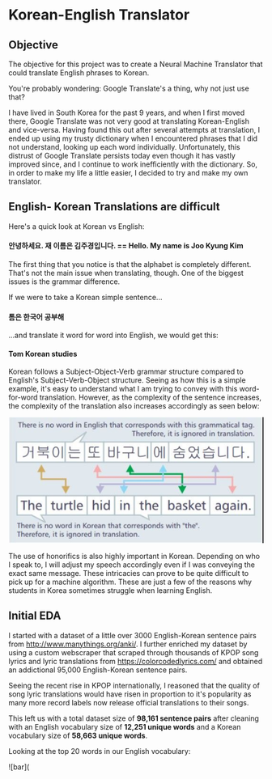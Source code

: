 # Korean-English Translator


## Objective

The objective for this project was to create a Neural Machine Translator that could translate English phrases to Korean.

You're probably wondering: Google Translate's a thing, why not just use that?

I have lived in South Korea for the past 9 years, and when I first moved there, Google Translate was not very good at translating Korean-English and vice-versa. Having found this out after several attempts at translation, I ended up using my trusty dictionary when I encountered phrases that I did not understand, looking up each word individually. Unfortunately, this distrust of Google Translate persists today even though it has vastly improved since, and I continue to work inefficiently with the dictionary. So, in order to make my life a little easier, I decided to try and make my own translator.


## English- Korean Translations are difficult

Here's a quick look at Korean vs English:

#### 안녕하세요. 재 이름은 김주경입니다.  ==  Hello. My name is Joo Kyung Kim

The first thing that you notice is that the alphabet is completely different. That's not the main issue when translating, though. One of the biggest issues is the grammar difference.

If we were to take a Korean simple sentence...

#### 톰은 한국어 공부해

...and translate it word for word into English, we would get this:

#### Tom Korean studies

Korean follows a Subject-Object-Verb grammar structure compared to English's Subject-Verb-Object structure. Seeing as how this is a simple example, it's easy to understand what I am trying to convey with this word-for-word translation. However, as the complexity of the sentence increases, the complexity of the translation also increases accordingly as seen below:


![grammer](https://github.com/virsagothethird/Korean-English-translator/blob/master/korean_english_grammar.jpg)


The use of honorifics is also highly important in Korean. Depending on who I speak to, I will adjust my speech accordingly even if I was conveying the exact same message. These intricacies can prove to be quite difficult to pick up for a machine algorithm. These are just a few of the reasons why students in Korea sometimes struggle when learning English.


## Initial EDA

I started with a dataset of a little over 3000 English-Korean sentence pairs from http://www.manythings.org/anki/. I further enriched my dataset by using a custom webscraper that scraped through thousands of KPOP song lyrics and lyric translations from https://colorcodedlyrics.com/ and obtained an addictional 95,000 English-Korean sentence pairs.

Seeing the recent rise in KPOP internationally, I reasoned that the quality of song lyric translations would have risen in proportion to it's popularity as many more record labels now release official translations to their songs.

This left us with a total dataset size of **98,161 sentence pairs** after cleaning with an English vocabulary size of **12,251 unique words** and a Korean vocabulary size of **58,663 unique words**.

Looking at the top 20 words in our English vocabulary:

![bar](
